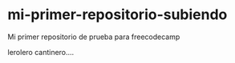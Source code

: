 # mi-primer-repositorio-subiendo
Mi primer repositorio de prueba para freecodecamp

lerolero cantinero....
